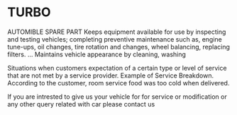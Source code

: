 # TURBO
AUTOMIBLE SPARE PART
 Keeps equipment available for use by inspecting and testing vehicles; completing preventive maintenance such as, engine tune-ups, oil changes, tire rotation and changes, wheel balancing, replacing filters. ... Maintains vehicle appearance by cleaning, washing

Situations when customers expectation of a certain type or level of service that are not met by a service provider. Example of Service Breakdown. According to the customer, room service food was too cold when delivered.

If you are intrested to give us your vehicle for for service or modification or any other query related with car please contact  us
